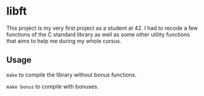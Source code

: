 # libft

This project is my very first project as a student at 42. I had to recode a few functions of the C standard library as well as some other utility functions that aims to help me during my whole cursus.

## Usage

```make``` to compile the library without bonus functions.

```make bonus``` to compile with bonuses.
